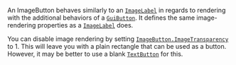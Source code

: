 An ImageButton behaves similarly to an [`ImageLabel`](https://create.roblox.com/docs/reference/engine/classes/ImageLabel) in regards to
rendering with the additional behaviors of a [`GuiButton`](https://create.roblox.com/docs/reference/engine/classes/GuiButton). It defines the
same image-rendering properties as a [`ImageLabel`](https://create.roblox.com/docs/reference/engine/classes/ImageLabel) does.

You can disable image rendering by setting
[`ImageButton.ImageTransparency`](https://create.roblox.com/docs/reference/engine/classes/ImageButton#ImageTransparency) to 1. This will leave you with a plain
rectangle that can be used as a button. However, it may be better to use a
blank [`TextButton`](https://create.roblox.com/docs/reference/engine/classes/TextButton) for this.